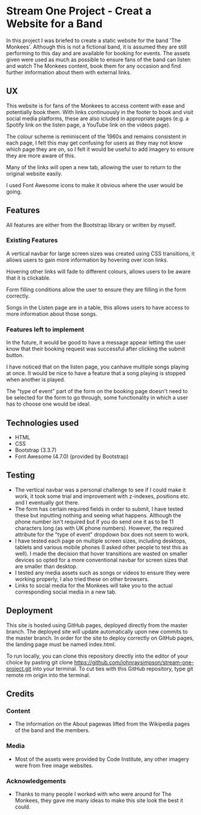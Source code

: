 # Stream One Project - Creat a Website for a Band

In this project I was briefed to create a static website for the band 'The Monkees'. Although this is not a fictional band, it is assumed they are still performing to this day and are available for booking for events. The assets given were used as much as possible to ensure fans of the band can listen and watch The Monkees content, book them for any occasion and find further imformation about them with external links.

## UX

This website is for fans of the Monkees to access content with ease and potentially book them. With links continuously in the footer to book and visit social media platforms, these are also icluded in appropriate pages (e.g. a Spotify link on the listen page, a YouTube link on the videos page).

The colour scheme is reminiscent of the 1960s and remains consistent in each page, I felt this may get confusing for users as they may not know which page they are on, so I felt it would be useful to add imagery to ensure they are more aware of this.

Many of the links will open a new tab, allowing the user to return to the original website easily.

I used Font Awesome icons to make it obvious where the user would be going.

## Features

All features are either from the Bootstrap library or written by myself.

### Existing Features

A vertical navbar for large screen sizes was created using CSS transitions, it allows users to gain more information by hovering over icon links.

Hovering other links will fade to different colours, allows users to be aware that it is clickable.

Form filling conditions allow the user to ensure they are filling in the form correctly.

Songs in the Listen page are in a table, this allows users to have access to more information about those songs.

### Features left to implement

In the future, it would be good to have a message appear letting the user know that their booking request was successful after clicking the submit button.

I have noticed that on the listen page, you canhave multiple songs playing at once. It would be nice to have a feature that a song playing is stopped when another is played.

The "type of event" part of the form on the booking page doesn't need to be selected for the form to go through, some functionality in which a user has to choose one would be ideal.

## Technologies used

* HTML
* CSS
* Bootstrap (3.3.7)
* Font Awesome (4.7.0) (provided by Bootstrap)

## Testing

* The vertical navbar was a personal challenge to see if I could make it work, it took some trial and improvement with z-indexes, positions etc. and I eventually got there.
* The form has certain required fields in order to submit, I have tested these but inputting nothing and seeing what happens. Although the phone number isn't required but if you do send one it as to be 11 characters long (as with UK phone numbers). However, the required attribute for the "type of event" dropdown box does not seem to work.
* I have tested each page on multiple screen sizes, including desktops, tablets and various mobile phones (I asked other people to test this as well). I made the decision that hover transitions are wasted on smaller devices so opted for a more conventional navbar for screen sizes that are smaller than desktop.
* I tested any media assets such as songs or videos to ensure they were working properly, I also tried these on other browsers.
* Links to social media for the Monkees will take you to the actual corresponding social media in a new tab.

## Deployment

This site is hosted using GitHub pages, deployed directly from the master branch. The deployed site will update automatically upon new commits to the master branch. In order for the site to deploy correctly on GitHub pages, the landing page must be named index.html.

To run locally, you can clone this repository directly into the editor of your choice by pasting git clone https://github.com/johnraysimpson/stream-one-project.git into your terminal. To cut ties with this GitHub repository, type git remote rm origin into the terminal.

## Credits

### Content

* The information on the About pagewas lifted from the Wikipedia pages of the band and the members.

### Media

* Most of the assets were provided by Code Institute, any other imagery were from free image websites.

### Acknowledgements

* Thanks to many people I worked with who were around for The Monkees, they gave me many ideas to make this site look the best it could.